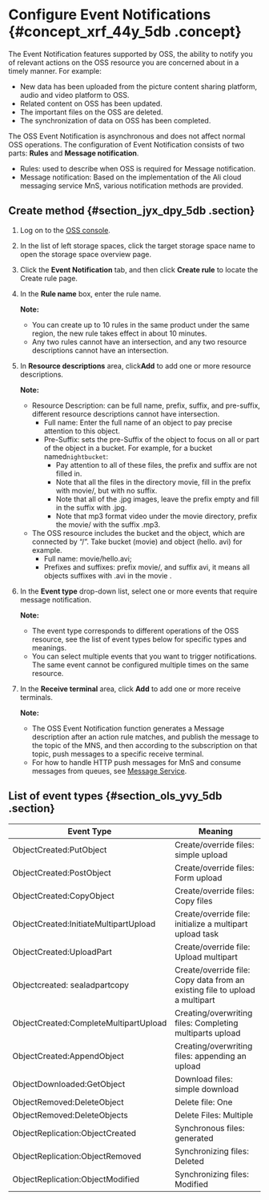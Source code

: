 # Configure Event Notifications {#concept_xrf_44y_5db .concept}

The Event Notification features supported by OSS, the ability to notify you of relevant actions on the OSS resource you are concerned about in a timely manner. For example:

-   New data has been uploaded from the picture content sharing platform, audio and video platform to OSS.
-   Related content on OSS has been updated.
-   The important files on the OSS are deleted.
-   The synchronization of data on OSS has been completed.

The OSS Event Notification is asynchronous and does not affect normal OSS operations. The configuration of Event Notification consists of two parts: **Rules** and **Message notification**.

-   Rules: used to describe when OSS is required for Message notification.
-   Message notification: Based on the implementation of the Ali cloud messaging service MnS, various notification methods are provided.

## Create method {#section_jyx_dpy_5db .section}

1.  Log on to the [OSS console](https://oss.console.aliyun.com/).
2.  In the list of left storage spaces, click the target storage space name to open the storage space overview page.
3.  Click the **Event Notification** tab, and then click **Create rule** to locate the Create rule page.
4.  In the **Rule name** box, enter the rule name.

    **Note:** 

    -   You can create up to 10 rules in the same product under the same region, the new rule takes effect in about 10 minutes.
    -   Any two rules cannot have an intersection, and any two resource descriptions cannot have an intersection.
5.  In **Resource descriptions** area, click**Add** to add one or more resource descriptions.

    **Note:** 

    -   Resource Description: can be full name, prefix, suffix, and pre-suffix, different resource descriptions cannot have intersection.
        -   Full name: Enter the full name of an object to pay precise attention to this object.
        -   Pre-Suffix: sets the pre-Suffix of the object to focus on all or part of the object in a bucket. For example, for a bucket named`nightbucket`:
            -   Pay attention to all of these files, the prefix and suffix are not filled in.
            -   Note that all the files in the directory movie, fill in the prefix with movie/, but with no suffix.
            -   Note that all of the .jpg images, leave the prefix empty and fill in the suffix with .jpg.
            -   Note that mp3 format video under the movie directory, prefix the movie/ with the suffix .mp3.
    -   The OSS resource includes the bucket and the object, which are connected by “/”. Take bucket \(movie\) and object \(hello. avi\) for example.
        -   Full name: movie/hello.avi;
        -   Prefixes and suffixes: prefix movie/, and suffix avi, it means all objects suffixes with .avi in the movie .
6.  In the **Event type** drop-down list, select one or more events that require message notification.

    **Note:** 

    -   The event type corresponds to different operations of the OSS resource, see the list of event types below for specific types and meanings.
    -   You can select multiple events that you want to trigger notifications. The same event cannot be configured multiple times on the same resource.
7.  In the **Receive terminal** area, click **Add** to add one or more receive terminals.

    **Note:** 

    -   The OSS Event Notification function generates a Message description after an action rule matches, and publish the message to the topic of the MNS, and then according to the subscription on that topic, push messages to a specific receive terminal.
    -   For how to handle HTTP push messages for MnS and consume messages from queues, see [Message Service](https://www.alibabacloud.com/help/doc-detail/51500.htm).

## List of event types {#section_ols_yvy_5db .section}

|Event Type|Meaning|
|----------|-------|
|ObjectCreated:PutObject|Create/override files: simple upload|
|ObjectCreated:PostObject|Create/override files: Form upload|
|ObjectCreated:CopyObject|Create/override files: Copy files|
|ObjectCreated:InitiateMultipartUpload|Create/override file: initialize a multipart upload task|
|ObjectCreated:UploadPart|Create/override file: Upload multipart|
|Objectcreated: sealadpartcopy|Create/override file: Copy data from an existing file to upload a multipart|
|ObjectCreated:CompleteMultipartUpload|Creating/overwriting files: Completing multiparts upload|
|ObjectCreated:AppendObject|Creating/overwriting files: appending an upload|
|ObjectDownloaded:GetObject|Download files: simple download|
|ObjectRemoved:DeleteObject|Delete file: One|
|ObjectRemoved:DeleteObjects|Delete Files: Multiple|
|ObjectReplication:ObjectCreated|Synchronous files: generated|
|ObjectReplication:ObjectRemoved|Synchronizing files: Deleted|
|ObjectReplication:ObjectModified|Synchronizing files: Modified|

